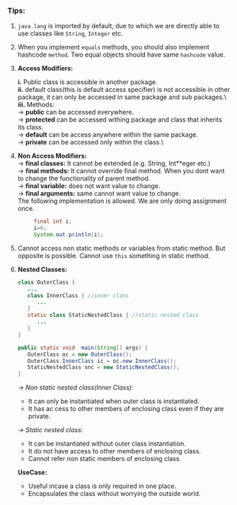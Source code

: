 ### Tips:

1. `java.lang` is imported by default, due to which we are directly able to use classes like `String`, `Integer` etc.
2. When you implement `equals` methods, you should also implement hashcode `method`. Two equal objects should have same `hashcode` value.
3. **Access Modifiers:**
   
   **i.** Public class is accessible in another package.\
   **ii.** default class(this is default access specifier) is  not accessible in other package, it can only be accessed in same package and sub packages.\ 
   **iii.** Methods:\
   -> **public** can be accessed everywhere.\
   -> **protected** can be accessed withing package and class that inherits its class.\
   -> **default** can be access anywhere within the same package.\
   -> **private** can be accessed only within the class.\
4. **Non Access Modifiers:**\
   -> **final classes:** It cannot be extended.(e.g. String, Int**eger etc.)\
   -> **final methods:** It cannot override final method. When you dont want to change the functionality of parent method.\
   -> **final variable:** does not want value to change.\
   -> **final arguments:** same cannot want value to change.\
   The following implementation is allowed. We are only doing assignment once.
   ```java
        final int i;
        i=6;
        System.out.println(i);
   ```
5. Cannot access non static methods or variables from  static method. But opposite is possible. Cannot use `this` something in static method.
6. **Nested Classes:**
   ```java 
   class OuterClass {
      ...
      class InnerClass { //inner class
         ...
      }
      static class StaticNestedClass { //static nested class
         ...
      }
   }

   public static void  main(String[] args) {
      OuterClass oc = new OuterClass();
      OuterClass.InnerClass ic = oc.new InnerClass();
      StaticNestedClass snc = new StaticNestedClass();
   }
   ```
   *-> Non static nested class(Inner Class):*
      * It can only be instantiated when outer class is instantiated.
      * It has ac cess to other members of enclosing class even if they are private.
  
   *-> Static nested class:*
      * It can be instantiated without outer class instantiation.
      * It do not have access to other members of enclosing class.
      * Cannot refer non static members of enclosing class.
  
   **UseCase:**
   * Useful incase a class is only required in one place.
   * Encapsulates the class without worrying the outside world. 